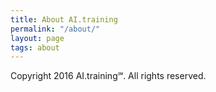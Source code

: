 ```yaml
---
title: About AI.training
permalink: "/about/"
layout: page
tags: about
---
```


Copyright 2016 AI.training℠. All rights reserved.
